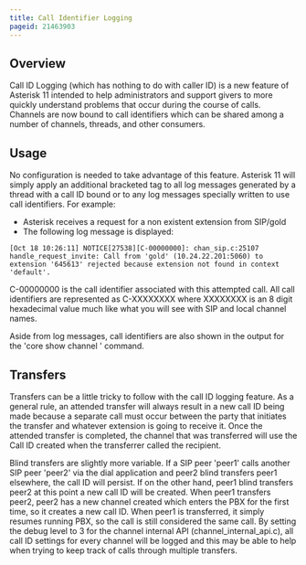 ```yaml
---
title: Call Identifier Logging
pageid: 21463903
---
```


Overview
--------

Call ID Logging (which has nothing to do with caller ID) is a new feature of Asterisk 11 intended to help administrators and support givers to more quickly understand problems that occur during the course of calls. Channels are now bound to call identifiers which can be shared among a number of channels, threads, and other consumers.

Usage
-----

No configuration is needed to take advantage of this feature. Asterisk 11 will simply apply an additional bracketed tag to all log messages generated by a thread with a call ID bound or to any log messages specially written to use call identifiers. For example:

* Asterisk receives a request for a non existent extension from SIP/gold
* The following log message is displayed:

```
[Oct 18 10:26:11] NOTICE[27538][C-00000000]: chan_sip.c:25107 handle_request_invite: Call from 'gold' (10.24.22.201:5060) to extension '645613' rejected because extension not found in context 'default'.

```

C-00000000 is the call identifier associated with this attempted call. All call identifiers are represented as C-XXXXXXXX where XXXXXXXX is an 8 digit hexadecimal value much like what you will see with SIP and local channel names.

Aside from log messages, call identifiers are also shown in the output for the 'core show channel <channel name>' command.

Transfers
---------

Transfers can be a little tricky to follow with the call ID logging feature. As a general rule, an attended transfer will always result in a new call ID being made because a separate call must occur between the party that initiates the transfer and whatever extension is going to receive it. Once the attended transfer is completed, the channel that was transferred will use the Call ID created when the transferrer called the recipient.

Blind transfers are slightly more variable. If a SIP peer 'peer1' calls another SIP peer 'peer2' via the dial application and peer2 blind transfers peer1 elsewhere, the call ID will persist. If on the other hand, peer1 blind transfers peer2 at this point a new call ID will be created. When peer1 transfers peer2, peer2 has a new channel created which enters the PBX for the first time, so it creates a new call ID. When peer1 is transferred, it simply resumes running PBX, so the call is still considered the same call. By setting the debug level to 3 for the channel internal API (channel_internal_api.c), all call ID settings for every channel will be logged and this may be able to help when trying to keep track of calls through multiple transfers.

